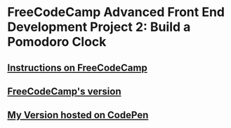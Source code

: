 # FreeCodeCamp Advanced Front End Development Project 2: Build a Pomodoro Clock

## [Instructions on FreeCodeCamp](https://www.freecodecamp.org/challenges/show-the-local-weather)

## [FreeCodeCamp's version](https://codepen.io/FreeCodeCamp/full/aNyxXR/)

## [My Version hosted on CodePen](https://codepen.io/leonard92/full/EgVpAy/)
